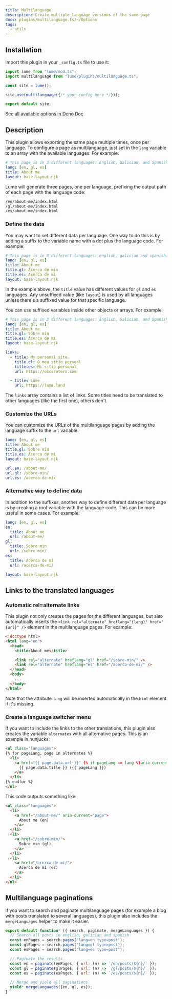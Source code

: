 ```yaml
---
title: Multilanguage
description: Create multiple language versions of the same page
docs: plugins/multilanguage.ts/~/Options
tags:
  - utils
---
```


## Installation

Import this plugin in your `_config.ts` file to use it:

```js
import lume from "lume/mod.ts";
import multilanguage from "lume/plugins/multilanguage.ts";

const site = lume();

site.use(multilanguage({/* your config here */}));

export default site;
```

See
[all available options in Deno Doc](https://doc.deno.land/https/deno.land/x/lume/plugins/multilanguage.ts/~/Options).

## Description

This plugin allows exporting the same page multiple times, once per language. To
configure a page as multilanguage, just set in the `lang` variable to an array
with the available languages. For example:

<lume-code>

```yml {title=about-me.yml}
# This page is in 3 different languages: English, Galician, and Spanish.
lang: [en, gl, es]
title: About me
layout: base-layout.njk
```

</lume-code>

Lume will generate three pages, one per language, prefixing the output path of
each page with the language code:

```txt
/en/about-me/index.html
/gl/about-me/index.html
/es/about-me/index.html
```

### Define the data

You may want to set different data per language. One way to do this is by adding
a suffix to the variable name with a dot plus the language code. For example:

<lume-code>

```yml {title=about-me.yml}
# This page is in 3 different languages: english, galician and spanish.
lang: [en, gl, es]
title: About me
title.gl: Acerca de min
title.es: Acerca de mí
layout: base-layout.njk
```

</lume-code>

In the example above, the `title` value has different values for `gl` and `es`
languages. Any unsuffixed value (like `layout`) is used by all languages unless
there's a suffixed value for that specific language.

You can use suffixed variables inside other objects or arrays. For example:

<lume-code>

```yml {title=about-me.yml}
# This page is in 3 different languages: English, Galician, and Spanish.
lang: [en, gl, es]
title: About me
title.gl: Sobre min
title.es: Acerca de mí
layout: base-layout.njk

links:
  - title: My personal site
    title.gl: O meu sitio persoal
    title.es: Mi sitio personal
    url: https://oscarotero.com

  - title: Lume
    url: https://lume.land
```

</lume-code>

The `links` array contains a list of links. Some titles need to be translated to
other languages (like the first one), others don't.

### Customize the URLs

You can customize the URLs of the multilanguage pages by adding the language
suffix to the `url` variable:

<lume-code>

```yml {title=about-me.yml}
lang: [en, gl, es]
title: About me
title.gl: Sobre min
title.es: Acerca de mí
layout: base-layout.njk

url.en: /about-me/
url.gl: /sobre-min/
url.es: /acerca-de-mi/
```

</lume-code>

### Alternative way to define data

In addition to the suffixes, another way to define different data per language
is by creating a root variable with the language code. This can be more useful
in some cases. For example:

<lume-code>

```yml {title=about-me.yml}
lang: [en, gl, es]
en:
  title: About me
  url: /about-me/
gl:
  title: Sobre min
  url: /sobre-min/
es:
  title: Acerca de mí
  url: /acerca-de-mi/

layout: base-layout.njk
```

</lume-code>

## Links to the translated languages

### Automatic rel=alternate links

This plugin not only creates the pages for the different languages, but also
automatically inserts the
`<link rel="alternate" hreflang="{lang}" href="{url}" />` element in the
multilanguage pages. For example:

```html
<!doctype html>
<html lang="en">
  <head>
    <title>About me</title>

    <link rel="alternate" hreflang="gl" href="/sobre-min/" />
    <link rel="alternate" hreflang="es" href="/acerca-de-mi/" />
  </head>
  <body>
    ...
  </body>
</html>
```

Note that the attribute `lang` will be inserted automatically in the `html`
element if it's missing.

### Create a language switcher menu

If you want to include the links to the other translations, this plugin also
creates the variable `alternates` with all alternative pages. This is an example
in nunjucks:

<lume-code>

```html {title=_includes/layout.njk}
<ul class="languages">
{% for pageLang, page in alternates %}
  <li>
    <a href="{{ page.data.url }}" {% if pageLang == lang %}aria-current="page"{% endif %}>
      {{ page.data.title }} ({{ pageLang }})
    </a>
  </li>
{% endfor %}
</ul>
```

</lume-code>

This code outputs something like:

```html
<ul class="languages">
  <li>
    <a href="/about-me/" aria-current="page">
      About me (en)
    </a>
  </li>
  <li>
    <a href="/sobre-min/">
      Sobre min (gl)
    </a>
  </li>
  <li>
    <a href="/acerca-de-mi/">
      Acerca de mí (es)
    </a>
  </li>
</ul>
```

## Multilanguage paginations

If you want to search and paginate multilanguage pages (for example a blog with
posts translated to several languages), this plugin also includes the
`mergeLanguages` helper to make it easier.

<lume-code>

```js {title=posts.js}
export default function* ({ search, paginate, mergeLanguages }) {
  // Search all posts in english, galician and spanish
  const enPages = search.pages("lang=en type=post");
  const glPages = search.pages("lang=gl type=post");
  const esPages = search.pages("lang=es type=post");

  // Paginate the results
  const en = paginate(enPages, { url: (n) => `/en/posts/${n}/` });
  const gl = paginate(glPages, { url: (n) => `/gl/posts/${n}/` });
  const es = paginate(esPages, { url: (n) => `/es/posts/${n}/` });

  // Merge and yield all paginations
  yield* mergeLanguages({en, gl, es});
}
```

</lume-code>
